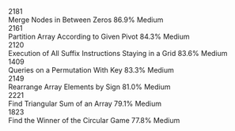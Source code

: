 2181	
Merge Nodes in Between Zeros	86.9%	Medium	
2161	
Partition Array According to Given Pivot	84.3%	Medium	
2120	
Execution of All Suffix Instructions Staying in a Grid	83.6%	Medium	
1409	
Queries on a Permutation With Key	83.3%	Medium	
2149	
Rearrange Array Elements by Sign	81.0%	Medium	
2221	
Find Triangular Sum of an Array	79.1%	Medium	
1823	
Find the Winner of the Circular Game	77.8%	Medium
